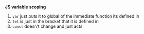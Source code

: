 **JS variable scoping**
1. `var` just puts it to global of the immediate function its defined in 
2. `let` is just in the bracket that it is defined in 
3. `const` doesn't change and just acts
